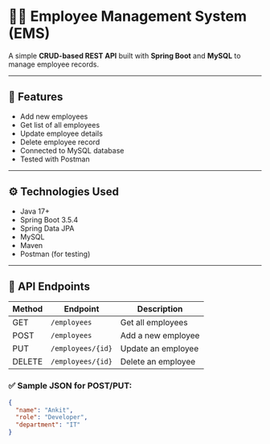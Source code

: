 # 🧑‍💼 Employee Management System (EMS)

A simple **CRUD-based REST API** built with **Spring Boot** and **MySQL** to manage employee records.

---

## 📌 Features

- Add new employees
- Get list of all employees
- Update employee details
- Delete employee record
- Connected to MySQL database
- Tested with Postman

---

## ⚙️ Technologies Used

- Java 17+
- Spring Boot 3.5.4
- Spring Data JPA
- MySQL
- Maven
- Postman (for testing)

---

## 🚀 API Endpoints

| Method | Endpoint        | Description             |
|--------|------------------|-------------------------|
| GET    | `/employees`     | Get all employees       |
| POST   | `/employees`     | Add a new employee      |
| PUT    | `/employees/{id}`| Update an employee      |
| DELETE | `/employees/{id}`| Delete an employee      |

### ✅ Sample JSON for POST/PUT:

```json
{
  "name": "Ankit",
  "role": "Developer",
  "department": "IT"
}
